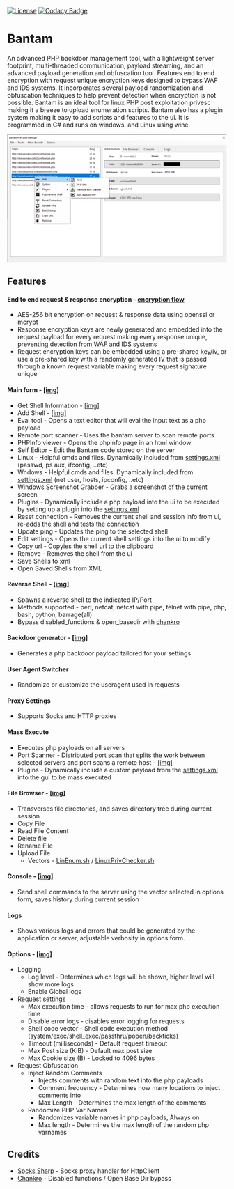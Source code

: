 [![License](http://img.shields.io/badge/license-MIT-green.svg)](LICENSE)
[![Codacy Badge](https://api.codacy.com/project/badge/Grade/cc36189ec3a047a1b8b1ccbff7438726)](https://www.codacy.com?utm_source=github.com&amp;utm_medium=referral&amp;utm_content=gellin/bantam&amp;utm_campaign=Badge_Grade)

# Bantam
An advanced PHP backdoor management tool, with a lightweight server footprint, multi-threaded communication, payload streaming, and an advanced payload generation and obfuscation tool. Features end to end encryption with request unique encryption keys designed to bypass WAF and IDS systems. It incorporates several 
payload randomization and obfuscation techniques to help prevent detection when encryption is not possible. Bantam is an ideal tool for linux PHP post exploitation privesc making it a breeze to upload enumeration scripts. Bantam also has a plugin system making it easy to add scripts and features to the ui. 
It is programmed in C# and runs on windows, and Linux using wine.

![](documentation/forms/main.png)

## Features
#### End to end request & response encryption - [encryption flow](documentation/encryption.png)
- AES-256 bit encryption on request & response data using openssl or mcrypt
- Response encryption keys are newly generated and embedded into the request payload for every request making every response unique, preventing detection from WAF and IDS systems
- Request encryption keys can be embedded using a pre-shared key/iv, or use a pre-shared key with a randomly generated IV that is passed through a known request variable making every request signature unique
#### Main form - [[img]](documentation/forms/main.png)

- Get Shell Information - [[img]](documentation/forms/main.png)
- Add Shell - [[img]](documentation/forms/add_shell.png)
- Eval tool - Opens a text editor that will eval the input text as a php payload
- Remote port scanner - Uses the bantam server to scan remote ports
- PHPInfo viewer - Opens the phpinfo page in an html window
- Self Editor - Edit the Bantam code stored on the server
- Linux - Helpful cmds and files. Dynamically included from [settings.xml](bantam/settings/settings.xml) (passwd, ps aux, ifconfig, ..etc) 
- Wndows - Helpful cmds and files. Dynamically included from [settings.xml](bantam/settings/settings.xml) (net user, hosts, ipconfig, ..etc)
- Windows Screenshot Grabber - Grabs a screenshot of the current screen
- Plugins - Dynamically include a php payload into the ui to be executed by setting up a plugin into the [settings.xml](bantam/settings/settings.xml)
- Reset connection - Removes the current shell and session info from ui, re-adds the shell and tests the connection
- Update ping - Updates the ping to the selected shell
- Edit settings - Opens the current shell settings into the ui to modify
- Copy url - Copyies the shell url to the clipboard
- Remove - Removes the shell from the ui
- Save Shells to xml
- Open Saved Shells from XML
#### Reverse Shell - [[img]](documentation/forms/reverse_shell.png)
- Spawns a reverse shell to the indicated IP/Port
- Methods supported - perl, netcat, netcat with pipe, telnet with pipe, php, bash, python, barrage(all)
- Bypass disabled_functions & open_basedir with [chankro](https://github.com/TarlogicSecurity/Chankro/)
#### Backdoor generator - [[img]](documentation/forms/backdoor_gen.png)
- Generates a php backdoor payload tailored for your settings
#### User Agent Switcher 
- Randomize or customize the useragent used in requests
#### Proxy Settings 
- Supports Socks and HTTP proxies
#### Mass Execute 
- Executes php payloads on all servers
- Port Scanner - Distributed port scan that splits the work between selected servers and port scans a remote host - [[img]](documentation/forms/port_scanner.png)
- Plugins - Dynamically include a custom payload from the [settings.xml](bantam/settings/settings.xml) into the gui to be mass executed
#### File Browser - [[img]](documentation/forms/filebrowser.png)
- Transverses file directories, and saves directory tree during current session
- Copy File
- Read File Content
- Delete file
- Rename File
- Upload File
  - Vectors - [LinEnum.sh](https://github.com/rebootuser/LinEnum/blob/master/LinEnum.sh) / [LinuxPrivChecker.sh](https://github.com/sleventyeleven/linuxprivchecker/blob/master/linuxprivchecker.py)
#### Console - [[img]](documentation/forms/console.png)
- Send shell commands to the server using the vector selected in options form, saves history during current session
#### Logs 
- Shows various logs and errors that could be generated by the application or server, adjustable verbosity in options form.
#### Options - [[img]](documentation/forms/options.png)
- Logging 
  - Log level - Determines which logs will be shown, higher level will show more logs
  - Enable Global logs
- Request settings
  - Max execution time - allows requests to run for max php execution time
  - Disable error logs - disables error logging for requests
  - Shell code vector - Shell code execution method (system/exec/shell_exec/passthru/popen/backticks)
  - Timeout (milliseconds) - Default request timeout
  - Max Post size (KiB) - Default max post size
  - Max Cookie size (B) - Locked to 4096 bytes
- Request Obfuscation
  - Inject Random Comments
    - Injects comments with random text into the php payloads
    - Comment frequency - Determines how many locations to inject comments into
    - Max Length - Determines the max length of the comments
  - Randomize PHP Var Names
    - Randomizes variable names in php payloads, Always on
    - Max length - Determines the max length of the random php varnames

## Credits
- [Socks Sharp](https://github.com/extremecodetv/SocksSharp) - Socks proxy handler for HttpClient
- [Chankro](https://github.com/TarlogicSecurity/Chankro/) - Disabled functions / Open Base Dir bypass
